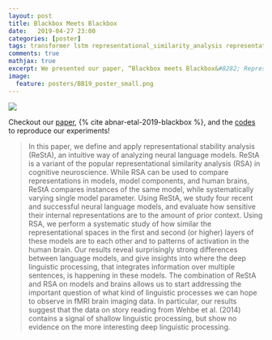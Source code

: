 ```yaml
---
layout: post
title: Blackbox Meets Blackbox
date:   2019-04-27 23:00
categories: [poster]
tags: transformer lstm representational_similarity_analysis representational_stability_analysis brain_decoding
comments: true
mathjax: true
excerpt: We presented our paper, “Blackbox meets Blackbox&#8282; Representational Similarity and Stability Analysis of Neural Language Models and Brains”, at Blackbox NLP workshop at ACL 2019 in Forence! In this paper, we define and apply representational stability analysis (ReStA), an intuitive way of analyzing neural language models.
image:
  feature: posters/BB19_poster_small.png
---
```


![](posters/BB19_poster.png)

Checkout our [paper](https://arxiv.org/abs/1906.01539), {% cite abnar-etal-2019-blackbox %}, and the [codes](https://github.com/samiraabnar/Bridge) to reproduce our experiments!

>In this paper, we define and apply representational stability analysis (ReStA), an intuitive way of analyzing neural language models. ReStA is a variant of the popular representational similarity analysis (RSA) in cognitive neuroscience. While RSA can be used to compare representations in models, model components, and human brains, ReStA compares instances of the same model, while systematically varying single model parameter.
Using ReStA, we study four recent and successful neural language models, and evaluate how sensitive their internal representations are to the amount of prior context. Using RSA, we perform a systematic study of how similar the representational spaces in the first and second (or higher) layers of these models are to each other and to patterns of activation in the human brain.
Our results reveal surprisingly strong differences between language models, and give insights into where the deep linguistic processing, that integrates information over multiple sentences, is happening in these models. The combination of ReStA and RSA on models and brains allows us to start addressing the important question of what kind of linguistic processes we can hope to observe in fMRI brain imaging data. In particular, our results suggest that the data on story reading from Wehbe et al. (2014) contains a signal of shallow linguistic processing, but show no evidence on the more interesting deep linguistic processing.
